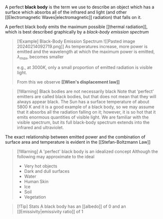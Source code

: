 A perfect **black body** is the term we use to describe an object which has a surface which absorbs all of the infrared and light (and other [[Electromagnetic Waves|electromagnetic]] radiation) that falls on it.

A perfect black body emits the maximum possible [[thermal radiation]], which is best described graphically by a *black-body emission spectrum*
> [!Example] Black-Body Emission Spectrum 
> ![[Pasted image 20240214092719.png]]
> As temperatures increase, more power is emitted and the wavelength at which the maximum power is emitted, $\lambda_{max}$, becomes smaller
> 
> e.g., at $3000K$, only a small proportion of emitted radiation is visible light. 
> 
> From this we observe **[[Wien's displacement law]]**

> [!Warning] Black bodies are not necessarily black
> Note that ‘perfect’ emitters are called black bodies, but that does not mean that they will always appear black. The Sun has a surface temperature of about 5800 K and it is a good example of a black body, so we may assume that it absorbs all the radiation falling on it; however, it is so hot that it emits enormous quantities of visible light. We are familiar with the visible spectrum, but its full black-body spectrum extends into the infrared and ultraviolet.

The exact relationship between emitted power and the combination of surface area and temperature is evident in the [[Stefan-Boltzmann Law]] 

> [!Warning] A 'perfect' black body is an idealized concept
> Although the following may approximate to the ideal
> - Very hot objects
> - Dark and dull surfaces
> - Water
> - Human Skin
> - Ice
> - Soil
> - Vegetation

> [!Tip] Stats
> A black body has an [[albedo]] of 0 and an [[Emissivity|emissivity ratio]] of 1  